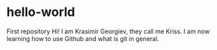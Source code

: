 # hello-world
First repository
Hi! I am Krasimir Georgiev, they call me Kriss. I am now learning how to use Github and what is git in general. 

